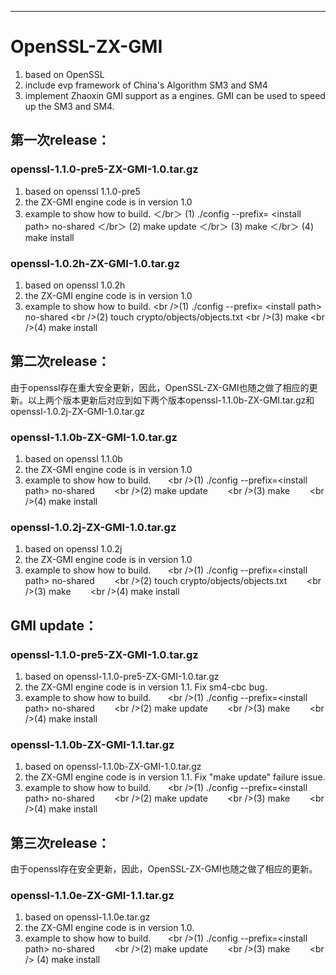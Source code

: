 *********************************************************************************************************** 
OpenSSL-ZX-GMI 
===================================
1. based on OpenSSL
2. include evp framework of China's Algorithm SM3 and SM4
3. implement Zhaoxin GMI support as a engines. GMI can be used to speed up the SM3 and SM4.
  

第一次release：
-----------------------------------
### openssl-1.1.0-pre5-ZX-GMI-1.0.tar.gz
1. based on openssl 1.1.0-pre5
2. the ZX-GMI engine code is in version 1.0
3. example to show how to build. 
＜/br＞ (1) ./config --prefix= \<install path\> no-shared
＜/br＞ (2) make update
＜/br＞ (3) make
＜/br＞ (4) make install

### openssl-1.0.2h-ZX-GMI-1.0.tar.gz
1. based on openssl 1.0.2h
2. the ZX-GMI engine code is in version 1.0
3. example to show how to build. 
\<br /\>(1) ./config --prefix= \<install path\> no-shared
\<br /\>(2) touch crypto/objects/objects.txt 
\<br /\>(3) make
\<br /\>(4) make install
  

第二次release：
-----------------------------------
由于openssl存在重大安全更新，因此，OpenSSL-ZX-GMI也随之做了相应的更新。以上两个版本更新后对应到如下两个版本openssl-1.1.0b-ZX-GMI.tar.gz和openssl-1.0.2j-ZX-GMI-1.0.tar.gz
### openssl-1.1.0b-ZX-GMI-1.0.tar.gz
1. based on openssl 1.1.0b
2. the ZX-GMI engine code is in version 1.0
3. example to show how to build. 
        \<br /\>(1) ./config --prefix=\<install path\> no-shared
        \<br /\>(2) make update
        \<br /\>(3) make
        \<br /\>(4) make install

### openssl-1.0.2j-ZX-GMI-1.0.tar.gz
1. based on openssl 1.0.2j
2. the ZX-GMI engine code is in version 1.0
3. example to show how to build. 
        \<br /\>(1) ./config --prefix=\<install path\> no-shared
        \<br /\>(2) touch crypto/objects/objects.txt 
        \<br /\>(3) make
        \<br /\>(4) make install

## GMI update：    
### openssl-1.1.0-pre5-ZX-GMI-1.0.tar.gz
1. based on openssl-1.1.0-pre5-ZX-GMI-1.0.tar.gz
2. the ZX-GMI engine code is in version 1.1. Fix sm4-cbc bug.
3. example to show how to build. 
        \<br /\>(1) ./config --prefix=\<install path\> no-shared
        \<br /\>(2) make update
        \<br /\>(3) make
        \<br /\>(4) make install

### openssl-1.1.0b-ZX-GMI-1.1.tar.gz
1. based on openssl-1.1.0b-ZX-GMI-1.0.tar.gz
2. the ZX-GMI engine code is in version 1.1. Fix "make update" failure issue.
3. example to show how to build. 
        \<br /\>(1) ./config --prefix=\<install path\> no-shared
        \<br /\>(2) make update
        \<br /\>(3) make
        \<br /\>(4) make install
  

第三次release：
-----------------------------------
由于openssl存在安全更新，因此，OpenSSL-ZX-GMI也随之做了相应的更新。
### openssl-1.1.0e-ZX-GMI-1.1.tar.gz
1. based on openssl-1.1.0e.tar.gz
2. the ZX-GMI engine code is in version 1.0. 
3. example to show how to build. 
        \<br /\>(1) ./config --prefix=\<install path\> no-shared
        \<br /\>(2) make update
        \<br /\>(3) make
        \<br /\> (4) make install
